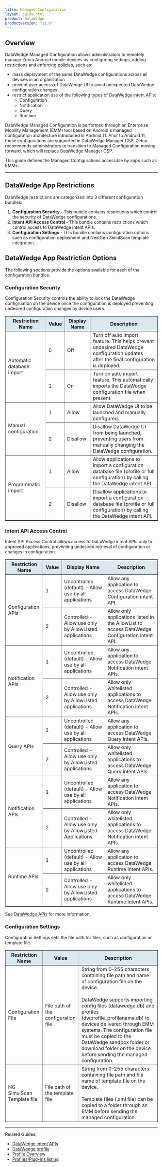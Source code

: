 ```yaml
---
title: Managed Configuration
layout: guide.html
product: DataWedge
productversion: "11.0"
---
```


## Overview

DataWedge Managed Configuration allows administrators to remotely manage Zebra Android mobile devices by configuring settings, adding restrictions and enforcing policies, such as:

- mass deployment of the same DataWedge configurations across all devices in an organization
- prevent user access of DataWedge UI to avoid unexpected DataWedge configuration changes
- restrict application use of the following types of [DataWedge intent APIs](../api):
  - Configuration
  - Notification
  - Query
  - Runtime

DataWedge Managed Configuration is performed through an Enterprise Mobility Management (EMM) tool based on Android's managed configuration architecture introduced in Android 11. Prior to Android 11, these configurations are supported in DataWedge Manager CSP. Zebra recommends administrators to transition to Managed Configuration moving forward, which will replace DataWedge Manager CSP.

This guide defines the Managed Configurations accessible by apps such as EMMs.

---

## DataWedge App Restrictions

DataWedge restrictions are categorized into 3 different configuration bundles:

1. **Configuration Security -** This bundle contains restrictions which control the security of DataWedge configurations.
2. **Intent API Access Control -** This bundle contains restrictions which control access to DataWedge intent APIs.
3. **Configuration Settings -** This bundle contains configuration options such as configuration deployment and NextGen SimulScan template integration.

## DataWedge App Restriction Options

The following sections provide the options available for each of the configuration bundles.

### Configuration Security

Configuration Security controls the ability to lock the DataWedge configruation on the device once the configuration is deployed preventing undesired configuration changes by device users.

<table class="facelift" align="center" style="width:100%" border="1" padding="5px">
  <tr bgcolor="#dce8ef">
    <th>Restriction Name</th>
    <th>Value</th>
    <th>Display Name</th>
    <th>Description</th>
  </tr>

  <tr>
    <td rowspan="2">Automatic database import</td>
    <td>0</td>
	<td>Off</td>
    <td>Turn off auto import feature. This helps prevent undesired DataWedge configuration updates after the final configuration is deployed. </td>
  </tr>
  
  <tr>
    <td>1</td>
    <td>On</td>
    <td>Turn on auto import feature. This automatically imports the DataWedge configuration file when present. </td>
  </tr>

<tr>
    <td rowspan="2">Manual configuration</td>
    <td>1</td>
	<td>Allow</td>
    <td>Allow DataWedge UI to be launched and manually configured.</td>
  </tr>
  
  <tr>
    <td>2</td>
    <td>Disallow</td>
    <td>Disallow DataWedge UI from being launched, preventing users from manually changing the DataWedge configuration. </td>
  </tr>

  <tr>
    <td rowspan="2">Programmatic import </td>
    <td>1</td>
	<td>Allow</td>
    <td>Allow applications to import a configuration database file (profile or full configuration) by calling the DataWedge intent API.</td>
  </tr>
  
  <tr>
    <td>2</td>
    <td>Disallow</td>
    <td>Disallow applications to import a configuration database file (profile or full configuration) by calling the DataWedge intent API. </td>
  </tr>
  
</table>

### Intent API Access Control

Intent API Access Control allows access to DataWedge intent APIs only to approved applications, preventing undesired retrieval of configuration or changes in configuration.

<table class="facelift" align="center" style="width:100%" border="1" padding="5px">
  <tr bgcolor="#dce8ef">
    <th>Restriction Name</th>
    <th>Value</th>
    <th>Display Name</th>
    <th>Description</th>
  </tr>

  <tr>
    <td rowspan="2">Configuration APIs</td>
    <td>1</td>
	<td>Uncontrolled (default) - Allow use by all applications</td>
    <td>Allow any application to access DataWedge Configuration intent API.  </td>
  </tr>
  
  <tr>
    <td>2</td>
    <td>Controlled - Allow use only by AllowListed applications</td>
    <td>Allow only applications listed in the AllowList to access DataWedge Configuration intent API. </td>
  </tr>

<tr>
    <td rowspan="2">Notification APIs</td>
    <td>1</td>
	<td>Uncontrolled (default) - Allow use by all applications</td>
    <td>Allow any application to access DataWedge Notification intent APIs. </td>
  </tr>
  
  <tr>
    <td>2</td>
    <td>Controlled - Allow use only by AllowListed applications</td>
    <td>Allow only whitelisted applications to access DataWedge Notification intent APIs. </td>
  </tr>

  <tr>
    <td rowspan="2">Query APIs </td>
    <td>1</td>
	<td>Uncontrolled (default) - Allow use by all applications</td>
    <td>Allow any application to access DataWedge Query intent APIs. </td>
  </tr>
  
  <tr>
    <td>2</td>
    <td>Controlled - Allow use only by AllowListed applications</td>
    <td>Allow only whitelisted applications to access DataWedge Query intent APIs. </td>
  </tr>

  <tr>
    <td rowspan="2">Notification APIs</td>
    <td>1</td>
	<td>Uncontrolled (default) - Allow use by all applications</td>
    <td>Allow any application to access DataWedge Notification intent APIs. </td>
  </tr>
  
  <tr>
    <td>2</td>
    <td>Controlled - Allow use only by AllowListed Applications</td>
    <td>Allow only whitelisted applications to access DataWedge Notification intent APIs. </td>
  </tr>

  <tr>
    <td rowspan="2">Runtime APIs </td>
    <td>1</td>
	<td>Uncontrolled (default) - Allow use by all applications</td>
    <td>Allow any application to access DataWedge Runtime Intent APIs.  </td>
  </tr>
  
  <tr>
    <td>2</td>
    <td>Controlled - Allow use only by AllowListed applications</td>
    <td>Allow only whitelisted applications to access DataWedge Runtime Intent APIs. </td>
  </tr>
  
</table>

See [DataWedge APIs](../api) for more information.

### Configuration Settings

Configuration Settings sets the file path for files, such as configuration or template file.

<table class="facelift" align="center" style="width:100%" border="1" padding="5px">
  <tr bgcolor="#dce8ef">
    <th>Restriction Name</th>
    <th>Value</th>
    <th>Description</th>
  </tr>

  <tr>
    <td>Configuration File</td>
    <td>File path of the configuration file</td>
	<td>String from 0–255 characters containing file path and name of configuration file on the device.<br><br>DataWedge supports importing config files (datawedge.db) and profiles (dwprofile_profilename.db) to devices delivered through EMM systems. The configuration file must be copied to the DataWedge sandbox folder or download folder on the device before sending the managed configuration. </td>
  </tr>
  
  <tr>
    <td>NG SimulScan Template file</td>
    <td>File path of the template file</td>
    <td>String from 0–255 characters containing file path and file name of template file on the device.<br><br>Template files (.xml file) can be copied to a folder through an EMM before sending the managed configuration. </td>
  </tr>
  
</table>

---

Related Guides:

- [DataWedge intent APIs](../api)
- [DataWedge profile](../createprofile)
- [Profile Overview](../overview)
- [Profiles/Plug-Ins listing](../profiles)
